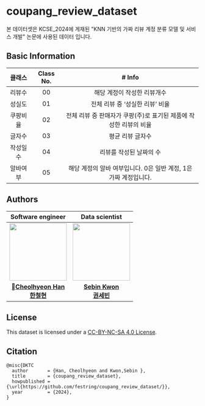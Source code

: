 # coupang_review_dataset
본 데이터셋은 KCSE_2024에 게재된 "KNN 기반의 가짜 리뷰 계정 분류 모델 및 서비스 개발" 논문에 사용된 데이터 입니다. 

## Basic Information
 
|클래스|Class No.|# Info|
|:----:|:------:|:------:|
|리뷰수 |00| 해당 계정이 작성한 리뷰개수  | 
|성실도  |01| 전체 리뷰 중 ‘성실한 리뷰’ 비율    | 
|쿠팡비율  |02| 전체 리뷰 중 판매자가 쿠팡(주)로 표기된 제품에 작성한 리뷰의 비율|
|글자수 |03|평균 리뷰 글자수      |
|작성일수 |04| 리뷰를 작성된 날짜의 수 |
|알바여부 |05| 해당 계정의 알바 여부입니다. 0은 일반 계정, 1은 가짜 계정입니다. |

## Authors

|Software engineer|Data scientist|
|:----:|:----:|   
|<img src="https://www.khu.ac.kr/kor/resources/user/img/pc/contents/sub/imgSub0423.jpg" width=150>|<img src="https://www.khu.ac.kr/kor/resources/user/img/pc/contents/sub/imgSub0423.jpg" width=150>|
|**[Cheolhyeon Han <br> 한철현](https://github.com/festring)**|**[Sebin Kwon <br> 권세빈](https://github.com/)**|

  
## License
  
This dataset is licensed under a [CC-BY-NC-SA 4.0 License](https://creativecommons.org/licenses/by-nc-sa/4.0/deed.ko).
  
## Citation
  
```
@misc{DKTC
  author       = {Han, Cheolhyeon and Kwon,Sebin },
  title        = {coupang_review_dataset},
  howpublished = {\url{https://github.com/festring/coupang_review_dataset/}},
  year         = {2024},
}
```

